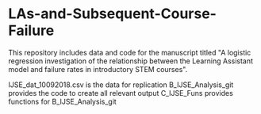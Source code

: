 # LAs-and-Subsequent-Course-Failure
This repository includes data and code for the manuscript titled "A logistic regression investigation of the relationship between the Learning Assistant model and failure rates in introductory STEM courses". 

IJSE_dat_10092018.csv is the data for replication
B_IJSE_Analysis_git provides the code to create all relevant output
C_IJSE_Funs provides functions for B_IJSE_Analysis_git
